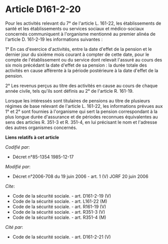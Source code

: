 # Article D161-2-20

Pour les activités relevant du 7° de l'article L. 161-22, les établissements de santé et les établissements ou services
sociaux et médico-sociaux concernés communiquent à l'organisme mentionné au premier alinéa de l'article D. 161-2-19 les
informations suivantes :

1° En cas d'exercice d'activités, entre la date d'effet de la pension et le dernier jour du sixième mois courant à compter de
cette date, pour le compte de l'établissement ou du service dont relevait l'assuré au cours des six mois précédant la date
d'effet de sa pension : la durée totale des activités en cause afférente à la période postérieure à la date d'effet de la
pension.

2° Les revenus perçus au titre des activités en cause au cours de chaque année civile, tels qu'ils sont définis au 2° de
l'article R. 161-19.

Lorsque les intéressés sont titulaires de pensions au titre de plusieurs régimes de base relevant de l'article L. 161-22, les
informations prévues aux 1° et 2° sont fournies à l'organisme qui sert la pension correspondant à la plus longue durée
d'assurance et de périodes reconnues équivalentes au sens des articles R. 351-3 et R. 351-4, en lui précisant le nom et
l'adresse des autres organismes concernés.

**Liens relatifs à cet article**

_Codifié par_:

  - Décret n°85-1354 1985-12-17

_Modifié par_:

  - Décret n°2006-708 du 19 juin 2006 - art. 1 (V) JORF 20 juin 2006

_Cite_:

  - Code de la sécurité sociale. - art. D161-2-19 (V)
  - Code de la sécurité sociale. - art. L161-22 (M)
  - Code de la sécurité sociale. - art. R161-19 (V)
  - Code de la sécurité sociale. - art. R351-3 (V)
  - Code de la sécurité sociale. - art. R351-4 (M)

_Cité par_:

  - Code de la sécurité sociale. - art. D161-2-21 (V)
